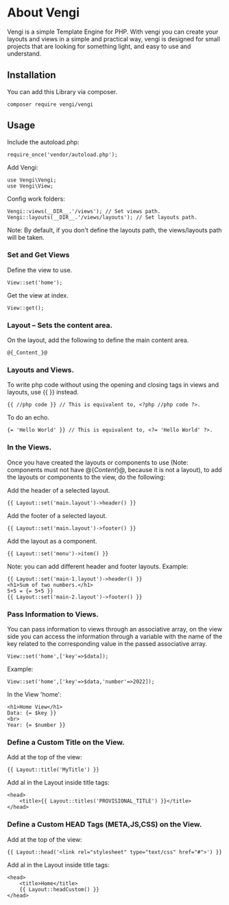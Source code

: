 # About Vengi
Vengi is a simple Template Engine for PHP. With vengi you can create your layouts and views in a simple and practical way, vengi is designed for small projects that are looking for something light, and easy to use and understand.

## Installation
You can add this Library via composer.

    composer require vengi/vengi

## Usage
Include the autoload.php:

    require_once('vendor/autoload.php');

Add Vengi: 

    use Vengi\Vengi;
    use Vengi\View;

Config work folders:

    Vengi::views(__DIR__.'/views'); // Set views path.
    Vengi::layouts(__DIR__.'/views/layouts'); // Set layouts path.

Note: By default, if you don't define the layouts path, the views/layouts path will be taken.

### Set and Get Views

Define the view to use.

    View::set('home'); 

Get the view at index.

    View::get();

### Layout – Sets the content area.

On the layout, add the following to define the main content area.

    @{_Content_}@

### Layouts and Views.

To write php code without using the opening and closing tags in views and layouts, use {{ }} instead.

    {{ //php code }} // This is equivalent to, <?php //php code ?>.

To do an echo.

    {= 'Hello World' }} // This is equivalent to, <?= 'Hello World' ?>.

### In the Views.

Once you have created the layouts or components to use (Note: components must not have @{_Content_}@, because it is not a layout), to add the layouts or components to the view, do the following:

Add the header of a selected layout.

    {{ Layout::set('main.layout')->header() }}

Add the footer of a selected layout.

    {{ Layout::set('main.layout')->footer() }}

Add the layout as a component.

    {{ Layout::set('menu')->item() }}

Note: you can add different header and footer layouts.
Example: 

    {{ Layout::set('main-1.layout')->header() }}
    <h1>Sum of two numbers.</h1>
    5+5 = {= 5+5 }}
    {{ Layout::set('main-2.layout')->footer() }}
    
### Pass Information to Views.

You can pass information to views through an associative array, on the view side you can access the information through a variable with the name of the key related to the corresponding value in the passed associative array.

    View::set('home',['key'=>$data]);

Example:

    View::set('home',['key'=>$data,'number'=>2022]);

In the View 'home':

    <h1>Home View</h1>
    Data: {= $key }}
    <br>
    Year: {= $number }}

### Define a Custom Title on the View.

Add at the top of the view:

    {{ Layout::title('MyTitle') }}

Add al in the Layout inside title tags:

    <head>
        <title>{{ Layout::titles('PROVISIONAL_TITLE') }}</title>
    </head>


### Define a Custom HEAD Tags (META,JS,CSS) on the View.

Add at the top of the view:

    {{ Layout::head('<link rel="stylesheet" type="text/css" href="#">') }}

Add al in the Layout inside title tags:

    <head>
        <title>Home</title>
        {{ Layout::headCustom() }}
    </head>